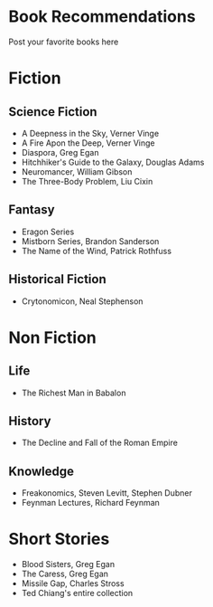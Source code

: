 # Book Recommendations

Post your favorite books here
# Fiction
## Science Fiction
- A Deepness in the Sky, Verner Vinge
- A Fire Apon the Deep, Verner Vinge
- Diaspora, Greg Egan
- Hitchhiker's Guide to the Galaxy, Douglas Adams
- Neuromancer, William Gibson
- The Three-Body Problem, Liu Cixin
## Fantasy
- Eragon Series
- Mistborn Series, Brandon Sanderson
- The Name of the Wind, Patrick Rothfuss
## Historical Fiction
- Crytonomicon, Neal Stephenson
# Non Fiction
## Life
- The Richest Man in Babalon
## History
- The Decline and Fall of the Roman Empire
## Knowledge
- Freakonomics, Steven Levitt, Stephen Dubner
- Feynman Lectures, Richard Feynman

# Short Stories
- Blood Sisters, Greg Egan
- The Caress, Greg Egan
- Missile Gap, Charles Stross
- Ted Chiang's entire collection

